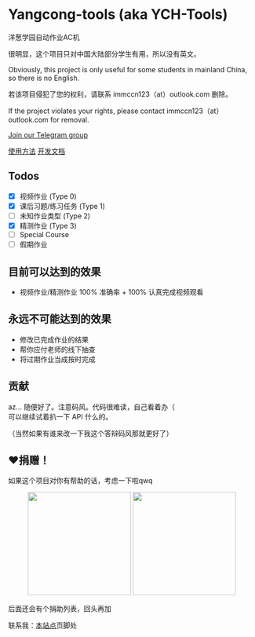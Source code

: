 # Yangcong-tools (aka YCH-Tools)

洋葱学园自动作业AC机

很明显，这个项目只对中国大陆部分学生有用，所以没有英文。

Obviously, this project is only useful for some students in mainland China, so there is no English.

若该项目侵犯了您的权利，请联系 immccn123（at）outlook.com 删除。

If the project violates your rights, please contact immccn123（at）outlook.com for removal.

[Join our Telegram group](https://t.me/+3Crz6ciu5ABjZWU1)

[使用方法](docs/usage.md) [开发文档](docs/development.md)

## Todos
- [X] 视频作业 (Type 0)
- [X] 课后习题/练习任务 (Type 1)
- [ ] 未知作业类型 (Type 2)
- [X] 精测作业 (Type 3)
- [ ] Special Course
- [ ] 假期作业

## 目前可以达到的效果
- 视频作业/精测作业 100% 准确率 + 100% 认真完成视频观看

## 永远不可能达到的效果
- 修改已完成作业的结果
- 帮你应付老师的线下抽查
- 将过期作业当成按时完成

## 贡献
az... 随便好了。注意码风。代码很难读，自己看着办（\
可以继续试着扒一下 API 什么的。

（当然如果有谁来改一下我这个答辩码风那就更好了）

## ❤捐赠！
如果这个项目对你有帮助的话，考虑一下啦qwq

<figure class="half">
<img src="https://static-cdn.immccn123.xyz/sponser-ali.jpg" width="210">
<img src="https://static-cdn.immccn123.xyz/sponser-wec.png" width="210">
</figure>

后面还会有个捐助列表，回头再加

联系我：[本站点](https://immccn123.xyz)页脚处
